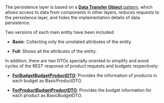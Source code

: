 The persistence layer is based on a [**Data Transfer Object** pattern](../src/main/java/tfm/springboot/dtos), which allows access to data from components in other layers, reduces requests to the persistence layer, and hides the implementation details of data persistence.

Two versions of each main entity have been included:

- **Basic**: Collecting only the unrelated attributes of the entity.

- **Full**: Shows all the attributes of the entity.


In addition, there are two DTOs specially oriented to simplify and avoid cycles of the REST response of product requests and budgets respectively:

- [**ForBudgetBudgetProductDTO**](../src/main/java/tfm/springboot/dtos/ForBudgetBudgetProductDTO.java): Provides the information of products in each budget as BasicProductDTO.

- [**ForProductBudgetProductDTO**](../src/main/java/tfm/springboot/dtos/ForProductBudgetProductDTO.java): Provides the budget information for each product as BasicBudgetDTO.